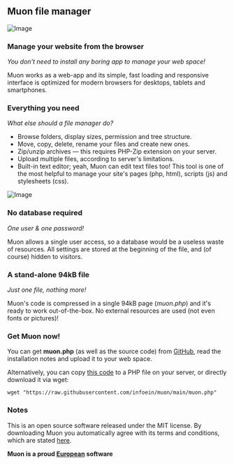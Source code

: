## Muon file manager

![Image](https://raw.githubusercontent.com/infoein/muon/gh-pages/muon-tabletmobile.png)


### Manage your website from the browser

*You don't need to install any boring app to manage your web space!*

Muon works as a web-app and its simple, fast loading and responsive interface is optimized for modern browsers for desktops, tablets and smartphones.


### Everything you need

*What else should a file manager do?*

- Browse folders, display sizes, permission and tree structure.
- Move, copy, delete, rename your files and create new ones.
- Zip/unzip archives — this requires PHP-Zip extension on your server.
- Upload multiple files, according to server's limitations.
- Built-in text editor; yeah, Muon can edit text files too! This tool is one of the most helpful to manage your site's pages (php, html), scripts (js) and stylesheets (css).

![Image](https://raw.githubusercontent.com/infoein/muon/gh-pages/muon-editupload.png)


### No database required

*One user & one password!*

Muon allows a single user access, so a database would be a useless waste of resources. All settings are stored at the beginning of the file, and (of course) hidden to visitors.


### A stand-alone 94kB file

*Just one file, nothing more!*

Muon's code is compressed in a single 94kB page (*muon.php*) and it's ready to work out-of-the-box. No external resources are used (not even fonts or pictures)!


### Get Muon now!
You can get **muon.php** (as well as the source code) from [GitHub](https://github.com/infoein/muon), read the installation notes and upload it to your web space. 

Alternatively, you can copy [this code](https://raw.githubusercontent.com/infoein/muon/main/muon.php) to a PHP file on your server, or directly download it via wget:

``wget "https://raw.githubusercontent.com/infoein/muon/main/muon.php"``


### Notes

This is an open source software released under the MIT license. By downloading Muon you automatically agree with its terms and conditions, which are stated [here](https://raw.githubusercontent.com/infoein/muon/main/LICENSE).


**Muon is a proud [European](http://europa.eu/) software**
